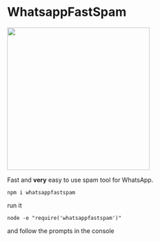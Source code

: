 # WhatsappFastSpam

<img src = "https://user-images.githubusercontent.com/68165727/133784669-d5db346f-2d09-4cdf-b9f5-08863dc5ff1a.png" width = 330/>

Fast and **very** easy to use spam tool for WhatsApp.

```
npm i whatsappfastspam
```

run it
```
node -e "require('whatsappfastspam')"
```


and follow the prompts in the console
